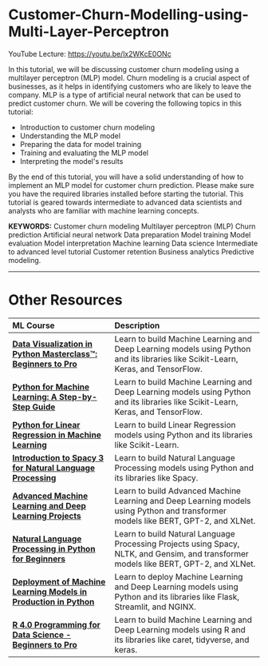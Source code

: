 # Customer-Churn-Modelling-using-Multi-Layer-Perceptron

YouTube Lecture: https://youtu.be/lx2WKcE0ONc

In this tutorial, we will be discussing customer churn modeling using a multilayer perceptron (MLP) model. Churn modeling is a crucial aspect of businesses, as it helps in identifying customers who are likely to leave the company. MLP is a type of artificial neural network that can be used to predict customer churn. We will be covering the following topics in this tutorial:
- Introduction to customer churn modeling
- Understanding the MLP model
- Preparing the data for model training
- Training and evaluating the MLP model
- Interpreting the model's results

By the end of this tutorial, you will have a solid understanding of how to implement an MLP model for customer churn prediction. Please make sure you have the required libraries installed before starting the tutorial. This tutorial is geared towards intermediate to advanced data scientists and analysts who are familiar with machine learning concepts.

**KEYWORDS:**
Customer churn modeling
Multilayer perceptron (MLP)
Churn prediction
Artificial neural network
Data preparation
Model training
Model evaluation
Model interpretation
Machine learning
Data science
Intermediate to advanced level tutorial
Customer retention
Business analytics
Predictive modeling.

---
# Other Resources
|  ML Course | Description |
|:---|:---|
| [**Data Visualization in Python Masterclass™: Beginners to Pro**](https://bit.ly/udemy95off_kgptalkie) |  Learn to build Machine Learning and Deep Learning models using Python and its libraries like Scikit-Learn, Keras, and TensorFlow. |
| [**Python for Machine Learning: A Step-by-Step Guide**](https://bit.ly/ml-ds-project) | Learn to build Machine Learning and Deep Learning models using Python and its libraries like Scikit-Learn, Keras, and TensorFlow. |
| [**Python for Linear Regression in Machine Learning**](https://bit.ly/regression-python) | Learn to build Linear Regression models using Python and its libraries like Scikit-Learn. |
| [**Introduction to Spacy 3 for Natural Language Processing**](https://bit.ly/spacy-intro) | Learn to build Natural Language Processing models using Python and its libraries like Spacy. |
| [**Advanced Machine Learning and Deep Learning Projects**](https://bit.ly/kgptalkie_ml_projects) | Learn to build Advanced Machine Learning and Deep Learning models using Python and transformer models like BERT, GPT-2, and XLNet. |
| [**Natural Language Processing in Python for Beginners**](https://bit.ly/intro_nlp) | Learn to build Natural Language Processing Projects using Spacy, NLTK, and Gensim, and transformer models like BERT, GPT-2, and XLNet. |
| [**Deployment of Machine Learning Models in Production in Python**](https://bit.ly/bert_nlp) |  Learn to deploy Machine Learning and Deep Learning models using Python and its libraries like Flask, Streamlit, and NGINX. |
| [**R 4.0 Programming for Data Science - Beginners to Pro**](https://bit.ly/r4-ml) | Learn to build Machine Learning and Deep Learning models using R and its libraries like caret, tidyverse, and keras. |
